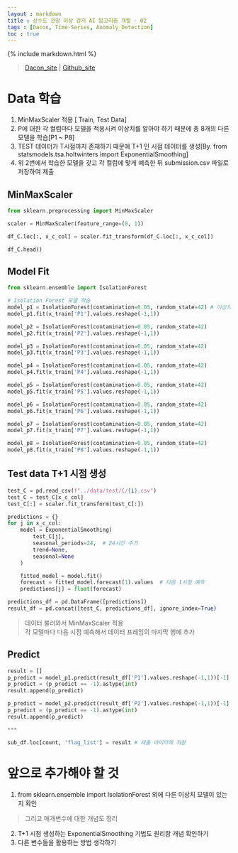 ```yaml
---
layout : markdown
title : 상수도 관망 이상 감지 AI 알고리즘 개발 - 02
tags : [Dacon, Time-Series, Anomaly_Detection]
toc : true
---
```


{% include markdown.html %}
> [Dacon_site](https://dacon.io/) | [Github_site](https://github.com/insu97/DACON/tree/main/004.%202024%20%EC%A0%9C4%ED%9A%8C%20K-water%20AI%20%EA%B2%BD%EC%A7%84%EB%8C%80%ED%9A%8C%20%20%EC%83%81%EC%88%98%EB%8F%84%20%EA%B4%80%EB%A7%9D%20%EC%9D%B4%EC%83%81%20%EA%B0%90%EC%A7%80%20AI%20%EC%95%8C%EA%B3%A0%EB%A6%AC%EC%A6%98%20%EA%B0%9C%EB%B0%9C/code)

# Data 학습

1. MinMaxScaler 적용 [ Train, Test Data]
2. P에 대한 각 컬럼마다 모델을 적용시켜 이상치를 알아야 하기 때문에 총 8개의 다른 모델을 학습[P1 ~ P8]
3. TEST 데이터가 T시점까지 존재하기 때문에 T+1 인 시점 데이터를 생성[By. from statsmodels.tsa.holtwinters import ExponentialSmoothing]
4. 위 2번에서 학습한 모델을 갖고 각 컬럼에 맞게 예측한 뒤 submission.csv 파일로 저장하여 제출

## MinMaxScaler

```python
from sklearn.preprocessing import MinMaxScaler

scaler = MinMaxScaler(feature_range=(0, 1))

df_C.loc[:, x_c_col] = scaler.fit_transform(df_C.loc[:, x_c_col])

df_C.head()
```

## Model Fit

```python
from sklearn.ensemble import IsolationForest

# Isolation Forest 모델 학습
model_p1 = IsolationForest(contamination=0.05, random_state=42) # 이상치 비율 설정
model_p1.fit(x_train['P1'].values.reshape(-1,1))

model_p2 = IsolationForest(contamination=0.05, random_state=42)
model_p2.fit(x_train['P2'].values.reshape(-1,1))

model_p3 = IsolationForest(contamination=0.05, random_state=42)
model_p3.fit(x_train['P3'].values.reshape(-1,1))

model_p4 = IsolationForest(contamination=0.05, random_state=42)
model_p4.fit(x_train['P4'].values.reshape(-1,1))

model_p5 = IsolationForest(contamination=0.05, random_state=42)  
model_p5.fit(x_train['P5'].values.reshape(-1,1))

model_p6 = IsolationForest(contamination=0.05, random_state=42)  
model_p6.fit(x_train['P6'].values.reshape(-1,1))

model_p7 = IsolationForest(contamination=0.05, random_state=42)  
model_p7.fit(x_train['P7'].values.reshape(-1,1))

model_p8 = IsolationForest(contamination=0.05, random_state=42)
model_p8.fit(x_train['P8'].values.reshape(-1,1))
```

## Test data T+1 시점 생성

```python
test_C = pd.read_csv(f"../data/test/C/{i}.csv")
test_C = test_C[x_c_col]
test_C[:] = scaler.fit_transform(test_C[:])

predictions = {}
for j in x_c_col:
    model = ExponentialSmoothing(
        test_C[j],
        seasonal_periods=24,  # 24시간 주기
        trend=None,
        seasonal=None
    )

    fitted_model = model.fit()
    forecast = fitted_model.forecast(1).values  # 다음 1시점 예측
    predictions[j] = float(forecast)

predictions_df = pd.DataFrame([predictions])
result_df = pd.concat([test_C, predictions_df], ignore_index=True)
```

> 데이터 불러와서 MinMaxScaler 적용  
> 각 모델마다 다음 시점 예측해서 데이터 프레임의 마지막 행에 추가

## Predict

```python
result = []
p_predict = model_p1.predict(result_df['P1'].values.reshape(-1,1))[-1]
p_predict = (p_predict == -1).astype(int)
result.append(p_predict)

p_predict = model_p2.predict(result_df['P2'].values.reshape(-1,1))[-1]
p_predict = (p_predict == -1).astype(int)
result.append(p_predict)

***

sub_df.loc[count, 'flag_list'] = result # 제출 데이터에 저장
```

# 앞으로 추가해야 할 것
1. from sklearn.ensemble import IsolationForest 외에 다른 이상치 모델이 있는지 확인
> 그리고 매개변수에 대한 개념도 정리
2. T+1 시점 생성하는 ExponentialSmoothing 기법도 원리랑 개념 확인하기
3. 다른 변수들을 활용하는 방법 생각하기
